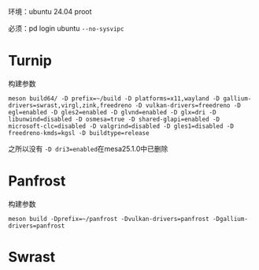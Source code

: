 环境：ubuntu 24.04 proot

必须：pd login ubuntu ```--no-sysvipc```

# Turnip
构建参数

```meson build64/ -D prefix=~/build -D platforms=x11,wayland -D gallium-drivers=swrast,virgl,zink,freedreno -D vulkan-drivers=freedreno -D egl=enabled -D gles2=enabled -D glvnd=enabled -D glx=dri -D libunwind=disabled -D osmesa=true -D shared-glapi=enabled -D microsoft-clc=disabled -D valgrind=disabled -D gles1=disabled -D freedreno-kmds=kgsl -D buildtype=release```

之所以没有 ```-D dri3=enabled```在mesa25.1.0中已删除

# Panfrost

构建参数

```
meson build -Dprefix=~/panfrost -Dvulkan-drivers=panfrost -Dgallium-drivers=panfrost
```

# Swrast